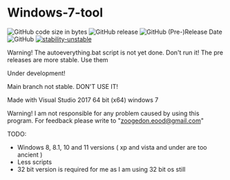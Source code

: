 # Windows-7-tool
![GitHub code size in bytes](https://img.shields.io/github/languages/code-size/simon89032/Windows-7-tool?color=blueviolet)
![GitHub release](https://img.shields.io/github/v/release/simon89032/Windows-7-tool?include_prereleases)
![GitHub (Pre-)Release Date](https://img.shields.io/github/release-date-pre/simon89032/Windows-7-tool?color=critical)
![GitHub](https://img.shields.io/github/license/simon89032/Windows-7-tool)
[![stability-unstable](https://img.shields.io/badge/stability-unstable-yellow.svg)](https://github.com/emersion/stability-badges#unstable)

Warning! The autoeverything.bat script is not yet done. Don't run it!
The pre releases are more stable. Use them

Under development! 

Main branch not stable. DON'T USE IT!

Made with Visual Studio 2017 64 bit (x64) windows 7

Warning! I am not responsible for any problem caused by using this program. For feedback please write to "zoogedon.eood@gmail.com"

TODO:
 * Windows 8, 8.1, 10 and 11 versions ( xp and vista and under are too ancient )
 * Less scripts
 * 32 bit version is required for me as I am using 32 bit os still

